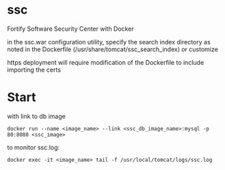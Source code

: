 # ssc
Fortify Software Security Center with Docker

in the ssc.war configuration utility, specify the search index directory as noted in the Dockerfile (/usr/share/tomcat/ssc_search_index) or customize

https deployment will require modification of the Dockerfile to include importing the certs

# Start
with link to db image
```
docker run --name <image_name> --link <ssc_db_image_name>:mysql -p 80:8080 <ssc_image>
```
to monitor ssc.log:
```
docker exec -it <image_name> tail -f /usr/local/tomcat/logs/ssc.log
```
